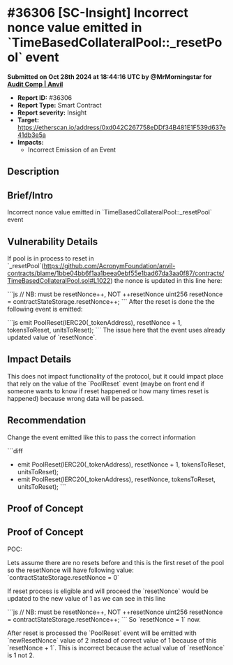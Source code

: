 # #36306 \[SC-Insight] Incorrect nonce value emitted in \`TimeBasedCollateralPool::\_resetPool\` event

**Submitted on Oct 28th 2024 at 18:44:16 UTC by @MrMorningstar for** [**Audit Comp | Anvil**](https://immunefi.com/audit-competition/audit-comp-anvil)

* **Report ID:** #36306
* **Report Type:** Smart Contract
* **Report severity:** Insight
* **Target:** https://etherscan.io/address/0xd042C267758eDDf34B481E1F539d637e41db3e5a
* **Impacts:**
  * Incorrect Emission of an Event

## Description

## Brief/Intro

Incorrect nonce value emitted in \`TimeBasedCollateralPool::\_resetPool\` event

## Vulnerability Details

If pool is in process to reset in \`\_resetPool\`(https://github.com/AcronymFoundation/anvil-contracts/blame/1bbe04bb6f1aa1beea0ebf55e1bad67da3aa0f87/contracts/TimeBasedCollateralPool.sol#L1022) the nonce is updated in this line here:

\`\`\`js // NB: must be resetNonce++, NOT ++resetNonce uint256 resetNonce = contractStateStorage.resetNonce++; \`\`\` After the reset is done the the following event is emitted:

\`\`\`js emit PoolReset(IERC20(\_tokenAddress), resetNonce + 1, tokensToReset, unitsToReset); \`\`\` The issue here that the event uses already updated value of \`resetNonce\`.

## Impact Details

This does not impact functionality of the protocol, but it could impact place that rely on the value of the \`PoolReset\` event (maybe on front end if someone wants to know if reset happened or how many times reset is happened) because wrong data will be passed.

## Recommendation

Change the event emitted like this to pass the correct information

\`\`\`diff

* emit PoolReset(IERC20(\_tokenAddress), resetNonce + 1, tokensToReset, unitsToReset);
* emit PoolReset(IERC20(\_tokenAddress), resetNonce, tokensToReset, unitsToReset); \`\`\`

## Proof of Concept

## Proof of Concept

POC:

Lets assume there are no resets before and this is the first reset of the pool so the resetNonce will have following value: \`contractStateStorage.resetNonce = 0\`

If reset process is eligible and will proceed the \`resetNonce\` would be updated to the new value of 1 as we can see in this line

\`\`\`js // NB: must be resetNonce++, NOT ++resetNonce uint256 resetNonce = contractStateStorage.resetNonce++; \`\`\` So \`resetNonce = 1\` now.

After reset is processed the \`PoolReset\` event will be emitted with \`newResetNonce\` value of 2 instead of correct value of 1 because of this \`resetNonce + 1\`. This is incorrect because the actual value of \`resetNonce\` is 1 not 2.
